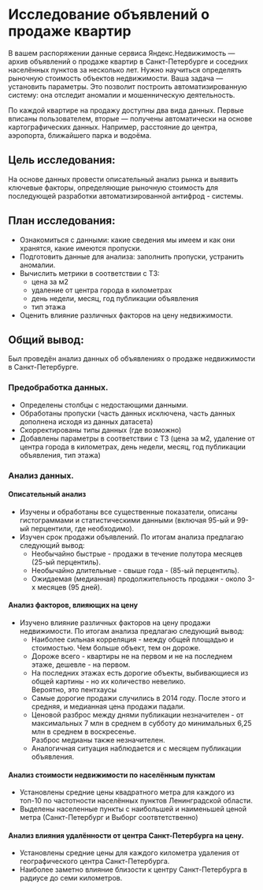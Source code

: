 # Исследование объявлений о продаже квартир

В вашем распоряжении данные сервиса Яндекс.Недвижимость — архив объявлений о продаже квартир в Санкт-Петербурге и соседних населённых пунктов за несколько лет. Нужно научиться определять рыночную стоимость объектов недвижимости. Ваша задача — установить параметры. Это позволит построить автоматизированную систему: она отследит аномалии и мошенническую деятельность. 

По каждой квартире на продажу доступны два вида данных. Первые вписаны пользователем, вторые — получены автоматически на основе картографических данных. Например, расстояние до центра, аэропорта, ближайшего парка и водоёма. 

## Цель исследования:   

На основе данных провести описательный анализ рынка и выявить ключевые факторы, определяющие рыночную стоимость для последующей разработки автоматизированной антифрод - системы.

## План исследования:

- Ознакомиться с данными: какие сведения мы имеем и как они хранятся, какие имеются пропуски.
- Подготовить данные для анализа: заполнить пропуски, устранить аномалии.
- Вычислить метрики в соответствии с ТЗ: 
    * цена за м2
    * удаление от центра города в километрах 
    * день недели, месяц, год публикации объявления
    * тип этажа
- Оценить влияние различных факторов на цену недвижимости.

## Общий вывод:

Был проведён анализ данных об объявлениях о продаже недвижимости в Санкт-Петербурге.  

### Предобработка данных.
- Определены столбцы с недостающими данными.
- Обработаны пропуски (часть данных исключена, часть данных дополнена исходя из данных датасета)
- Скорректированы типы данных (где возможно)
- Добавлены параметры в соответствии с ТЗ (цена за м2, удаление от центра города в километрах, день недели, месяц, год публикации объявления, тип этажа)  

### Анализ данных.
#### Описательный анализ
- Изучены и обработаны все существенные показатели, описаны гистограммами и статистическими данными (включая 95-ый и 99-ый перцентили, где необходимо).
- Изучен срок продажи объявлений. По итогам анализа предлагаю следующий вывод: 
    * Необычайно быстрые - продажи в течение полутора месяцев (25-ый перцентиль).  
    * Необычайно длительные - свыше года - (85-ый перцентиль).
    * Ожидаемая (медианная) продолжительность продажи - около 3-х месяцев (95 дней).  
    
#### Анализ факторов, влияющих на цену
- Изучено влияние различных факторов на цену продажи недвижимости. По итогам анализа предлагаю следующий вывод:
    * Наиболее сильная корреляция - между общей площадью и стоимостью. Чем больше объект, тем он дороже.
    * Дороже всего - квартиры не на первом и не на последнем этаже, дешевле - на первом. 
    * На последних этажах есть дорогие объекты, выбивающиеся из общей картины - но их количество невелико.   
    Вероятно, это пентхаусы
    * Самые дорогие продажи случились в 2014 году. После этого и средняя, и медианная цена продажи падали. 
    * Ценовой разброс между днями публикации незначителен - от максимальных 7 млн в среднем в субботу до минимальных 6,25 млн в среднем в воскресенье.  
    Разброс медианы также незначителен.
    * Аналогичная ситуация наблюдается и с месяцем публикации объявления.  
    
#### Анализ стоимости недвижимости по населённым пунктам
- Установлены средние цены квадратного метра для каждого из топ-10 по частотности населённых пунктов Ленинградской области.
- Выделены населенные пункты с наибольшей и наименьшей ценой метра (Санкт-Петербург и Выборг соотвтетственно)  

#### Анализ влияния удалённости от центра Санкт-Петербурга на цену. 
- Установлены средние цены для каждого километра удаления от географического центра Санкт-Петербурга.
- Наиболее заметно влияние близости к центру Санкт-Петербурга в радиусе до семи километров.
